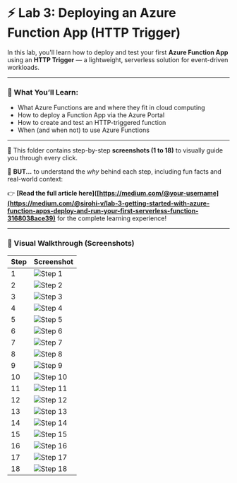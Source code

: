 # ⚡ Lab 3: Deploying an Azure Function App (HTTP Trigger)

In this lab, you'll learn how to deploy and test your first **Azure Function App** using an **HTTP Trigger** — a lightweight, serverless solution for event-driven workloads.

---

### 🎯 What You’ll Learn:
- What Azure Functions are and where they fit in cloud computing
- How to deploy a Function App via the Azure Portal
- How to create and test an HTTP-triggered function
- When (and when not) to use Azure Functions

---

📁 This folder contains step-by-step **screenshots (1 to 18)** to visually guide you through every click.

🧠 **BUT...** to understand the *why* behind each step, including fun facts and real-world context:

👉 **[Read the full article here]([https://medium.com/@your-username](https://medium.com/@sirohi-v/lab-3-getting-started-with-azure-function-apps-deploy-and-run-your-first-serverless-function-3168038ace39)** for the complete learning experience!

---

### 📸 Visual Walkthrough (Screenshots)


| Step | Screenshot |
|------|------------|
| 1 | ![Step 1](./images/1.png) |
| 2 | ![Step 2](./images/2.png) |
| 3 | ![Step 3](./images/3.png) |
| 4 | ![Step 4](./images/4.png) |
| 5 | ![Step 5](./images/5.png) |
| 6 | ![Step 6](./images/6.png) |
| 7 | ![Step 7](./images/7.png) |
| 8 | ![Step 8](./images/8.png) |
| 9 | ![Step 9](./images/9.png) |
| 10 | ![Step 10](./images/10.png) |
| 11 | ![Step 11](./images/11.png) |
| 12 | ![Step 12](./images/12.png) |
| 13 | ![Step 13](./images/13.png) |
| 14 | ![Step 14](./images/14.png) |
| 15 | ![Step 15](./images/15.png) |
| 16 | ![Step 16](./images/16.png) |
| 17 | ![Step 17](./images/17.png) |
| 18 | ![Step 18](./images/18.png) |
